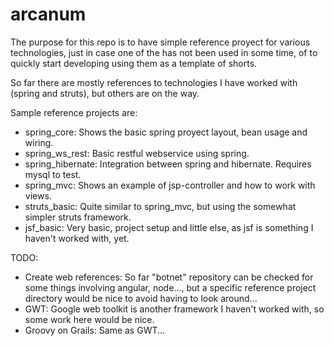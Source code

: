 arcanum
=======

The purpose for this repo is to have simple reference proyect for various technologies, just in case one of the has not been used in some time, of to quickly start developing using them as a template of shorts.

So far there are mostly references to technologies I have worked with (spring and struts), but others are on the way.

Sample reference projects are:

* spring_core: Shows the basic spring proyect layout, bean usage and wiring.
* spring_ws_rest: Basic restful webservice using spring.
* spring_hibernate: Integration between spring and hibernate. Requires mysql to test.
* spring_mvc: Shows an example of jsp-controller and how to work with views.
* struts_basic: Quite similar to spring_mvc, but using the somewhat simpler struts framework.
* jsf_basic: Very basic, project setup and little else, as jsf is something I haven't worked with, yet.

TODO:
* Create web references: So far "botnet" repository can be checked for some things involving angular, node..., but a specific reference project directory would be nice to avoid having to look around...
* GWT: Google web toolkit is another framework I haven't worked with, so some work here would be nice.
* Groovy on Grails: Same as GWT...
